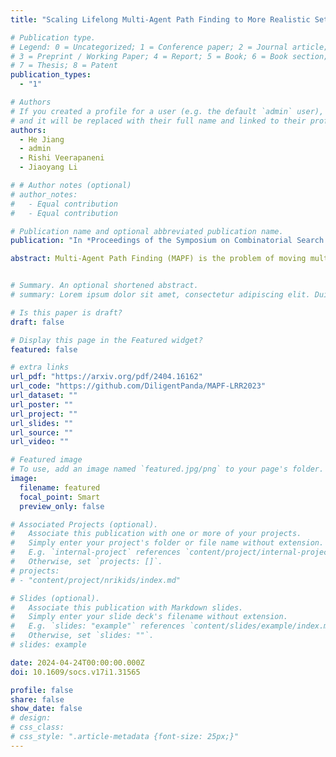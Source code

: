 ```yaml
---
title: "Scaling Lifelong Multi-Agent Path Finding to More Realistic Settings: Research Challenges and Opportunities"

# Publication type.
# Legend: 0 = Uncategorized; 1 = Conference paper; 2 = Journal article;
# 3 = Preprint / Working Paper; 4 = Report; 5 = Book; 6 = Book section;
# 7 = Thesis; 8 = Patent
publication_types:
  - "1"

# Authors
# If you created a profile for a user (e.g. the default `admin` user), write the username (folder name) here
# and it will be replaced with their full name and linked to their profile.
authors:
  - He Jiang
  - admin
  - Rishi Veerapaneni
  - Jiaoyang Li

# # Author notes (optional)
# author_notes:
#   - Equal contribution
#   - Equal contribution

# Publication name and optional abbreviated publication name.
publication: "In *Proceedings of the Symposium on Combinatorial Search (SoCS), June 06-08, Kananaskis, Alberta, Canada*"

abstract: Multi-Agent Path Finding (MAPF) is the problem of moving multiple agents from starts to goals without collisions. Lifelong MAPF (LMAPF) extends MAPF by continuously assigning new goals to agents. We present our winning approach to the 2023 League of Robot Runners LMAPF competition, which leads us to several interesting research challenges and future directions. In this paper, we outline three main research challenges. The first challenge is to search for high-quality LMAPF solutions within a limited planning time (e.g., 1s per step) for a large number of agents (e.g., 10,000) or extremely high agent density (e.g., 97.7%). We present future directions such as developing more competitive rule-based and anytime MAPF algorithms and parallelizing state-of-the-art MAPF algorithms. The second challenge is to alleviate congestion and the effect of myopic behaviors in LMAPF algorithms. We present future directions, such as developing moving guidance and traffic rules to reduce congestion, incorporating future prediction and real-time search, and determining the optimal agent number. The third challenge is to bridge the gaps between the LMAPF models used in the literature and real-world applications. We present future directions, such as dealing with more realistic kinodynamic models, execution uncertainty, and evolving systems.


# Summary. An optional shortened abstract.
# summary: Lorem ipsum dolor sit amet, consectetur adipiscing elit. Duis posuere tellus ac convallis placerat. Proin tincidunt magna sed ex sollicitudin condimentum.

# Is this paper is draft?
draft: false

# Display this page in the Featured widget?
featured: false

# extra links
url_pdf: "https://arxiv.org/pdf/2404.16162"
url_code: "https://github.com/DiligentPanda/MAPF-LRR2023"
url_dataset: ""
url_poster: ""
url_project: ""
url_slides: ""
url_source: ""
url_video: ""

# Featured image
# To use, add an image named `featured.jpg/png` to your page's folder.
image:
  filename: featured
  focal_point: Smart
  preview_only: false

# Associated Projects (optional).
#   Associate this publication with one or more of your projects.
#   Simply enter your project's folder or file name without extension.
#   E.g. `internal-project` references `content/project/internal-project/index.md`.
#   Otherwise, set `projects: []`.
# projects:
# - "content/project/nrikids/index.md"

# Slides (optional).
#   Associate this publication with Markdown slides.
#   Simply enter your slide deck's filename without extension.
#   E.g. `slides: "example"` references `content/slides/example/index.md`.
#   Otherwise, set `slides: ""`.
# slides: example

date: 2024-04-24T00:00:00.000Z
doi: 10.1609/socs.v17i1.31565

profile: false
share: false
show_date: false
# design:
# css_class:
# css_style: ".article-metadata {font-size: 25px;}"
---
```

